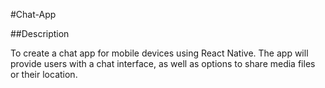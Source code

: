 #Chat-App

##Description

To create a chat app for mobile devices using React Native. The app will provide users with a chat interface, as well as options to share media files or their location.

